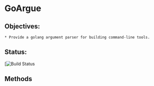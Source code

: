 GoArgue
=======

## Objectives:
    * Provide a golang argument parser for building command-line tools.

## Status:
[![Build Status]()


## Methods

